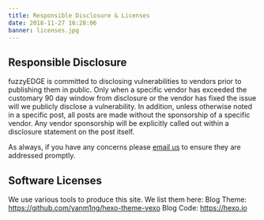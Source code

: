 ```yaml
---
title: Responsible Disclosure & Licenses
date: 2018-11-27 16:28:06
banner: licenses.jpg
---
```

## Responsible Disclosure
fuzzyEDGE is committed to disclosing vulnerabilities to vendors prior to publishing them in public. Only when a specific vendor has exceeded the customary 90 day window from disclosure or the vendor has fixed the issue will we publicly disclose a vulnerability. In addition, unless otherwise noted in a specific post, all posts are made without the sponsorship of a specific vendor. Any vendor sponsorship will be explicitly called out within a disclosure statement on the post itself. 

As always, if you have any concerns please [email us](mailto:matt@fuzzyedge.io) to ensure they are addressed promptly.   
## Software Licenses
We use various tools to produce this site. We list them here:
Blog Theme: https://github.com/yanm1ng/hexo-theme-vexo
Blog Code: https://hexo.io

